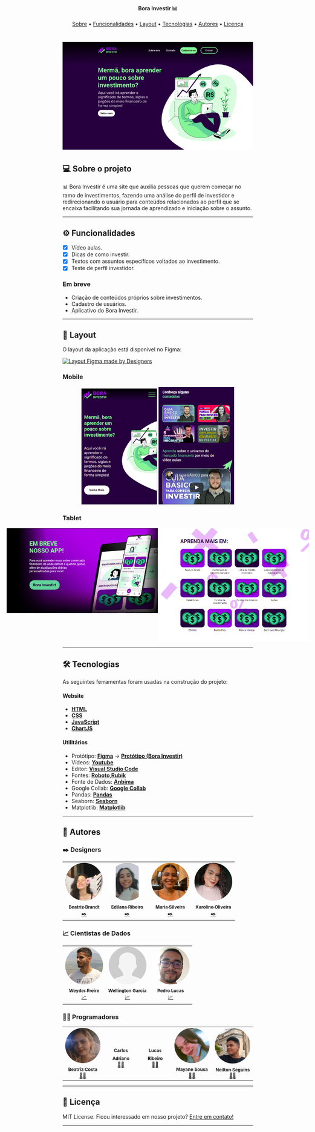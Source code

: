 <h4 align="center"> 
	Bora Investir 📊
</h4>
<p align="center">
 <a href="#-sobre-o-projeto">Sobre</a> •
 <a href="#-funcionalidades">Funcionalidades</a> •
 <a href="#-layout">Layout</a> •
 <a href="#-tecnologias">Tecnologias</a> •
 <a href="#-autor">Autores</a> • 
 <a href="#user-content--licença">Licença</a>
</p>

<h1 align="center">
    <img alt="Bora Investir" title="#BoraInvestir" src="./assets/banner.png" />
</h1>

## 💻 Sobre o projeto

📊 Bora Investir é uma site que auxilia pessoas que querem começar no ramo de investimentos, fazendo uma análise do perfil de investidor e redirecionando o usuário para conteúdos relacionados ao perfil que se encaixa facilitando sua jornada de aprendizado e iniciação sobre o assunto.

---

## ⚙️ Funcionalidades

- [x] Vídeo aulas.
- [x] Dicas de como investir.
- [x] Textos com assuntos específicos voltados ao investimento.
- [x] Teste de perfil investidor.

### Em breve

- Criação de conteúdos próprios sobre investimentos.
- Cadastro de usuários.
- Aplicativo do Bora Investir.

---

## 🎨 Layout

O layout da aplicação está disponível no Figma:

<a href="https://www.figma.com/file/4R8xGkHnpPInxPkigF9N5R/Desafio-5?node-id=0%3A1">
  <img alt="Layout Figma made by Designers" src="https://img.shields.io/badge/Acessar%20Layout%20-Figma-%2304D361">
</a>

### Mobile

<p align="center">
  <img alt="BoraInvestirMobile" title="#BoraInvestirMobile" src="./assets/mobile-intro.png" width="200px">

  <img alt="BoraInvestirMobile" title="#BoraInvestirMobile" src="./assets/mobile-content.png" width="200px">
</p>

### Tablet

<p align="center" style="display: flex; align-items: flex-start; justify-content: center;">
  <img alt="PhotoleadMobile" title="#PhotoleadMobile" src="./assets/tablet-app.png" width="400px">

  <img alt="PhotoleadMobile" title="#PhotoleadMobile" src="./assets/tablet-learning-more.png" width="400px">
</p>

---

## 🛠 Tecnologias

As seguintes ferramentas foram usadas na construção do projeto:

#### **Website**

- **[HTML](https://developer.mozilla.org/pt-BR/docs/Web/HTML)**
- **[CSS](https://developer.mozilla.org/pt-BR/docs/Web/CSS)**
- **[JavaScript](https://developer.mozilla.org/pt-BR/docs/Web/JavaScript)**
- **[ChartJS](https://www.chartjs.org/)**

#### **Utilitários**

- Protótipo: **[Figma](https://www.figma.com/)** → **[Protótipo (Bora Investir)](https://www.figma.com/file/4R8xGkHnpPInxPkigF9N5R/Desafio-5?node-id=0%3A1)**
- Vídeos: **[Youtube](https://www.youtube.com/)**
- Editor: **[Visual Studio Code](https://code.visualstudio.com/)**
- Fontes: **[Roboto](https://fonts.google.com/specimen/Roboto)**,**[Rubik](https://fonts.google.com/specimen/Rubik)**
- Fonte de Dados: **[Anbima](https://www.anbima.com.br/data/files/86/D1/30/40/3E88B710C83266B7882BA2A8/ed03.zip)**
- Google Collab: **[Google Collab](https://colab.research.google.com/drive/1bO78S8FP7N0hYGQlVemkx8jqnL0lhqpZ?usp=sharing)**
- Pandas: **[Pandas](https://pandas.pydata.org/)**
- Seaborn: **[Seaborn](https://seaborn.pydata.org/)**
- Matplotlib: **[Matplotlib](https://matplotlib.org/)**

---

## 🦸 Autores

### ✒️ Designers

<table>
  <tr>
    <td align="center"><a href="https://www.linkedin.com/in/beatriz-brandt-263237224"><img style="border-radius: 50%;" src="./assets/BeatrizBrandt.jfif" width="100px;" alt=""/><br /><sub><b>Beatriz Brandt</b></sub></a><br /><a href="https://www.linkedin.com/in/beatriz-brandt-263237224" title="Design">✒️</a></td>
    <td align="center"><a href="https://www.linkedin.com/in/edilana-ribeiro-090414220/"><img style="border-radius: 50%;" src="./assets/EdilanaRibeiro.jfif" width="100px;" alt=""/><br /><sub><b>Edilana Ribeiro</b></sub></a><br /><a href="https://www.linkedin.com/in/edilana-ribeiro-090414220/" title="Design">✒️</a></td>
    <td align="center"><a href="https://www.linkedin.com/in/maria-silveira-171b3919b/"><img style="border-radius: 50%;" src="./assets/MariaSilveira.jfif" width="100px;" alt=""/><br /><sub><b>Maria Silveira</b></sub></a><br /><a href="https://www.linkedin.com/in/maria-silveira-171b3919b/" title="Design">✒️</a></td>
    <td align="center"><a href="https://www.linkedin.com/in/karolsoares/"><img style="border-radius: 50%;" src="./assets/KarolineOliveira.jfif" width="100px;" alt=""/><br /><sub><b>Karoline Oliveira</b></sub></a><br /><a href="https://www.linkedin.com/in/karolsoares/" title="Design">✒️</a></td>
  </tr>
</table>

### 📈 Cientistas de Dados

<table>
  <tr>
    <td align="center"><a href="https://www.linkedin.com/in/weyder-freire-7876a81aa/"><img style="border-radius: 50%;" src="./assets/WeyderFreire.jfif" width="100px;" alt=""/><br /><sub><b>Weyder Freire</b></sub></a><br /><a href="https://www.linkedin.com/in/weyder-freire-7876a81aa/" title="Cientista de Dados">📈</a></td>
    <td align="center"><a href="https://www.linkedin.com/in/wellington-garcia-03a767a7/"><img style="border-radius: 50%;" src="./assets/sem-foto.png" width="100px;" alt=""/><br /><sub><b> Wellington Garcia </b></sub></a><br /><a href="https://www.linkedin.com/in/wellington-garcia-03a767a7/" title="Cientista de Dados">📈</a></td>
    <td align="center"><a href="https://www.linkedin.com/in/p217/"><img style="border-radius: 50%;" src="./assets/PedroLucas.jfif" width="100px;" alt=""/><br /><sub><b>Pedro Lucas</b></sub></a><br /><a href="https://www.linkedin.com/in/p217/" title="Cientista de Dados">📈</a></td>
  </tr>
</table>

### 👨‍💻 Programadores

<table>
  <tr>
    <td align="center"><a href="https://www.linkedin.com/in/beatriz-costa-218060218/"><img style="border-radius: 50%;" src="./assets/BeatrizCosta.jfif" width="100px;" alt=""/><br /><sub><b>Beatriz Costa</b></sub></a><br /><a href="https://www.linkedin.com/in/beatriz-costa-218060218/" title="Programadora">👨‍💻</a></td>
    <td align="center"><a href="https://www.linkedin.com/in/carlosadrianoss/"><img style="border-radius: 50%;" src="./assets/CarlosAdriano.jfif" width="100px;" alt=""/><br /><sub><b>Carlos Adriano</b></sub></a><br /><a href="https://www.linkedin.com/in/carlosadrianoss/" title="Programador">👨‍💻</a></td>
    <td align="center"><a href="https://www.linkedin.com/in/lucas-gabriel-araujo-ribeiro/"><img style="border-radius: 50%;" src="./assets/LucasRibeiro.jfif.jfif" width="100px;" alt=""/><br /><sub><b>Lucas Ribeiro</b></sub></a><br /><a href="https://www.linkedin.com/in/lucas-gabriel-araujo-ribeiro/" title="Programador">👨‍💻</a></td>
    <td align="center"><a href="https://www.linkedin.com/in/mayanesousabarroso/"><img style="border-radius: 50%;" src="./assets/MayaneSousa.jfif" width="100px;" alt=""/><br /><sub><b>Mayane Sousa</b></sub></a><br /><a href="https://www.linkedin.com/in/mayanesousabarroso/" title="Programadora">👨‍💻</a></td>
    <td align="center"><a href="https://www.linkedin.com/in/ne%C3%ADlton-seguins-bb8786a6/"><img style="border-radius: 50%;" src="./assets/NeiltonSeguins.jpeg" width="100px;" alt=""/><br /><sub><b>Neilton Seguins</b></sub></a><br /><a href="https://www.linkedin.com/in/ne%C3%ADlton-seguins-bb8786a6/" title="Programador">👨‍💻</a></td>
  </tr>
</table>

---

## 📝 Licença

MIT License.
Ficou interessado em nosso projeto? [Entre em contato!](https://www.linkedin.com/in/ne%C3%ADlton-seguins-bb8786a6/)

---
